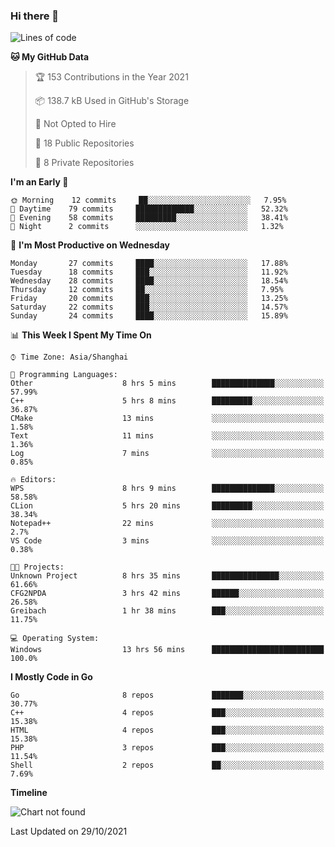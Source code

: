 ### Hi there 👋

<!--
**pinelliar/pinelliar** is a ✨ _special_ ✨ repository because its `README.md` (this file) appears on your GitHub profile.

Here are some ideas to get you started:

- 🔭 I’m currently working on ...
- 🌱 I’m currently learning ...
- 👯 I’m looking to collaborate on ...
- 🤔 I’m looking for help with ...
- 💬 Ask me about ...
- 📫 How to reach me: ...
- 😄 Pronouns: ...
- ⚡ Fun fact: ...
-->

<!--START_SECTION:waka-->
![Lines of code](https://img.shields.io/badge/From%20Hello%20World%20I%27ve%20Written-104920%20lines%20of%20code-blue)

**🐱 My GitHub Data** 

> 🏆 153 Contributions in the Year 2021
 > 
> 📦 138.7 kB Used in GitHub's Storage 
 > 
> 🚫 Not Opted to Hire
 > 
> 📜 18 Public Repositories 
 > 
> 🔑 8 Private Repositories  
 > 
**I'm an Early 🐤** 

```text
🌞 Morning    12 commits     ██░░░░░░░░░░░░░░░░░░░░░░░   7.95% 
🌆 Daytime    79 commits     █████████████░░░░░░░░░░░░   52.32% 
🌃 Evening    58 commits     █████████░░░░░░░░░░░░░░░░   38.41% 
🌙 Night      2 commits      ░░░░░░░░░░░░░░░░░░░░░░░░░   1.32%

```
📅 **I'm Most Productive on Wednesday** 

```text
Monday       27 commits     ████░░░░░░░░░░░░░░░░░░░░░   17.88% 
Tuesday      18 commits     ███░░░░░░░░░░░░░░░░░░░░░░   11.92% 
Wednesday    28 commits     ████░░░░░░░░░░░░░░░░░░░░░   18.54% 
Thursday     12 commits     ██░░░░░░░░░░░░░░░░░░░░░░░   7.95% 
Friday       20 commits     ███░░░░░░░░░░░░░░░░░░░░░░   13.25% 
Saturday     22 commits     ███░░░░░░░░░░░░░░░░░░░░░░   14.57% 
Sunday       24 commits     ████░░░░░░░░░░░░░░░░░░░░░   15.89%

```


📊 **This Week I Spent My Time On** 

```text
⌚︎ Time Zone: Asia/Shanghai

💬 Programming Languages: 
Other                    8 hrs 5 mins        ██████████████░░░░░░░░░░░   57.99% 
C++                      5 hrs 8 mins        █████████░░░░░░░░░░░░░░░░   36.87% 
CMake                    13 mins             ░░░░░░░░░░░░░░░░░░░░░░░░░   1.58% 
Text                     11 mins             ░░░░░░░░░░░░░░░░░░░░░░░░░   1.36% 
Log                      7 mins              ░░░░░░░░░░░░░░░░░░░░░░░░░   0.85%

🔥 Editors: 
WPS                      8 hrs 9 mins        ██████████████░░░░░░░░░░░   58.58% 
CLion                    5 hrs 20 mins       █████████░░░░░░░░░░░░░░░░   38.34% 
Notepad++                22 mins             ░░░░░░░░░░░░░░░░░░░░░░░░░   2.7% 
VS Code                  3 mins              ░░░░░░░░░░░░░░░░░░░░░░░░░   0.38%

🐱‍💻 Projects: 
Unknown Project          8 hrs 35 mins       ███████████████░░░░░░░░░░   61.66% 
CFG2NPDA                 3 hrs 42 mins       ██████░░░░░░░░░░░░░░░░░░░   26.58% 
Greibach                 1 hr 38 mins        ███░░░░░░░░░░░░░░░░░░░░░░   11.75%

💻 Operating System: 
Windows                  13 hrs 56 mins      █████████████████████████   100.0%

```

**I Mostly Code in Go** 

```text
Go                       8 repos             ███████░░░░░░░░░░░░░░░░░░   30.77% 
C++                      4 repos             ███░░░░░░░░░░░░░░░░░░░░░░   15.38% 
HTML                     4 repos             ███░░░░░░░░░░░░░░░░░░░░░░   15.38% 
PHP                      3 repos             ███░░░░░░░░░░░░░░░░░░░░░░   11.54% 
Shell                    2 repos             ██░░░░░░░░░░░░░░░░░░░░░░░   7.69%

```


**Timeline**

![Chart not found](https://raw.githubusercontent.com/pinelliar/pinelliar/main/charts/bar_graph.png) 


 Last Updated on 29/10/2021
<!--END_SECTION:waka-->
